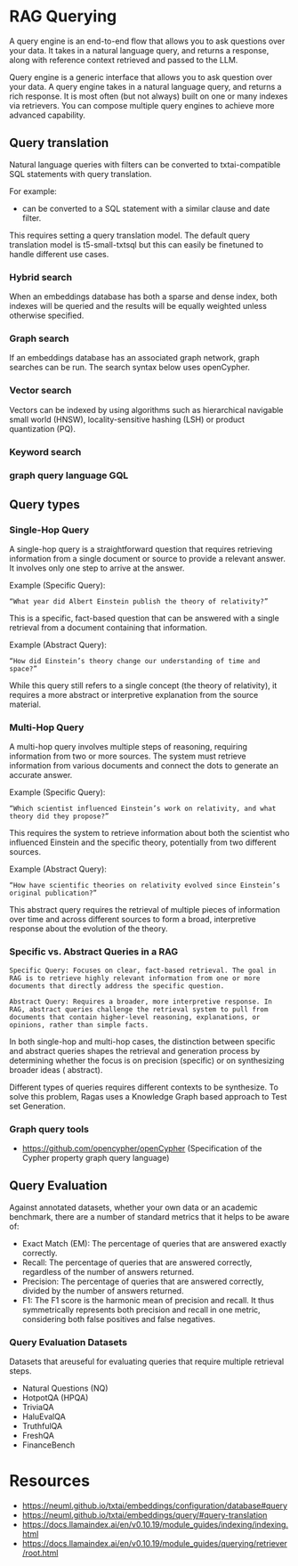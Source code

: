 # RAG Querying

A query engine is an end-to-end flow that allows you to ask questions over your data. It takes in a natural language
query, and returns a response, along with reference context retrieved and passed to the LLM.

Query engine is a generic interface that allows you to ask question over your data. A query engine takes in a natural
language query, and returns a rich response. It is most often (but not always) built on one or many indexes via
retrievers. You can compose multiple query engines to achieve more advanced capability.

## Query translation

Natural language queries with filters can be converted to txtai-compatible SQL statements with query translation.

For example:
- can be converted to a SQL statement with a similar clause and date filter.

This requires setting a query translation model. The default query translation model is t5-small-txtsql but this can
easily be finetuned to handle different use cases.

### Hybrid search

When an embeddings database has both a sparse and dense index, both indexes will be queried and the results will be
equally weighted unless otherwise specified.

### Graph search

If an embeddings database has an associated graph network, graph searches can be run. The search syntax below uses
openCypher.

### Vector search
Vectors can be indexed by using algorithms such as hierarchical navigable small world (HNSW), locality-sensitive hashing (LSH) or product quantization (PQ).

### Keyword search

### graph query language GQL

## Query types

### Single-Hop Query

A single-hop query is a straightforward question that requires retrieving information from a single document or source
to provide a relevant answer. It involves only one step to arrive at the answer.

Example (Specific Query):

    “What year did Albert Einstein publish the theory of relativity?”

This is a specific, fact-based question that can be answered with a single retrieval from a document containing that
information.

Example (Abstract Query):

    “How did Einstein’s theory change our understanding of time and space?”

While this query still refers to a single concept (the theory of relativity), it requires a more abstract or
interpretive explanation from the source material.

### Multi-Hop Query

A multi-hop query involves multiple steps of reasoning, requiring information from two or more sources. The system must
retrieve information from various documents and connect the dots to generate an accurate answer.

Example (Specific Query):

    “Which scientist influenced Einstein’s work on relativity, and what theory did they propose?”

This requires the system to retrieve information about both the scientist who influenced Einstein and the specific
theory, potentially from two different sources.

Example (Abstract Query):

    “How have scientific theories on relativity evolved since Einstein’s original publication?”

This abstract query requires the retrieval of multiple pieces of information over time and across different sources to
form a broad, interpretive response about the evolution of the theory.

### Specific vs. Abstract Queries in a RAG

    Specific Query: Focuses on clear, fact-based retrieval. The goal in RAG is to retrieve highly relevant information from one or more documents that directly address the specific question.

    Abstract Query: Requires a broader, more interpretive response. In RAG, abstract queries challenge the retrieval system to pull from documents that contain higher-level reasoning, explanations, or opinions, rather than simple facts.

In both single-hop and multi-hop cases, the distinction between specific and abstract queries shapes the retrieval and
generation process by determining whether the focus is on precision (specific) or on synthesizing broader ideas (
abstract).

Different types of queries requires different contexts to be synthesize. To solve this problem, Ragas uses a Knowledge
Graph based approach to Test set Generation.

### Graph query tools

- https://github.com/opencypher/openCypher (Specification of the Cypher property graph query language)

## Query Evaluation

Against annotated datasets, whether your own data or an academic benchmark, there are a number of standard metrics that
it helps to be aware of:

- Exact Match (EM): The percentage of queries that are answered exactly correctly.
- Recall: The percentage of queries that are answered correctly, regardless of the number of answers returned.
- Precision: The percentage of queries that are answered correctly, divided by the number of answers returned.
- F1: The F1 score is the harmonic mean of precision and recall. It thus symmetrically represents both precision and
  recall in one metric, considering both false positives and false negatives.

### Query Evaluation Datasets

Datasets that areuseful for evaluating queries that require multiple retrieval steps.

- Natural Questions (NQ)
- HotpotQA (HPQA)
- TriviaQA
- HaluEvalQA
- TruthfulQA
- FreshQA
- FinanceBench

# Resources

- https://neuml.github.io/txtai/embeddings/configuration/database#query
- https://neuml.github.io/txtai/embeddings/query/#query-translation
- https://docs.llamaindex.ai/en/v0.10.19/module_guides/indexing/indexing.html
- https://docs.llamaindex.ai/en/v0.10.19/module_guides/querying/retriever/root.html